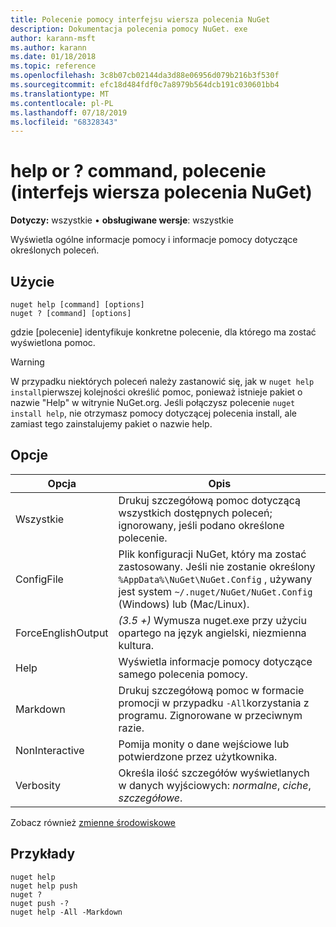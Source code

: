 ```yaml
---
title: Polecenie pomocy interfejsu wiersza polecenia NuGet
description: Dokumentacja polecenia pomocy NuGet. exe
author: karann-msft
ms.author: karann
ms.date: 01/18/2018
ms.topic: reference
ms.openlocfilehash: 3c8b07cb02144da3d88e06956d079b216b3f530f
ms.sourcegitcommit: efc18d484fdf0c7a8979b564dcb191c030601bb4
ms.translationtype: MT
ms.contentlocale: pl-PL
ms.lasthandoff: 07/18/2019
ms.locfileid: "68328343"
---
```

# <a name="help-or--command-nuget-cli"></a>help or ? command, polecenie (interfejs wiersza polecenia NuGet)

**Dotyczy:** wszystkie &bullet; **obsługiwane wersje**: wszystkie

Wyświetla ogólne informacje pomocy i informacje pomocy dotyczące określonych poleceń.

## <a name="usage"></a>Użycie

```cli
nuget help [command] [options]
nuget ? [command] [options]
```

gdzie [polecenie] identyfikuje konkretne polecenie, dla którego ma zostać wyświetlona pomoc.

> [!Warning]
> W przypadku niektórych poleceń należy zastanowić  się, jak w `nuget help install`pierwszej kolejności określić pomoc, ponieważ istnieje pakiet o nazwie "Help" w witrynie NuGet.org. Jeśli połączysz polecenie `nuget install help`, nie otrzymasz pomocy dotyczącej polecenia install, ale zamiast tego zainstalujemy pakiet o nazwie help.

## <a name="options"></a>Opcje

| Opcja | Opis |
| --- | --- |
| Wszystkie | Drukuj szczegółową pomoc dotyczącą wszystkich dostępnych poleceń; ignorowany, jeśli podano określone polecenie. |
| ConfigFile | Plik konfiguracji NuGet, który ma zostać zastosowany. Jeśli nie zostanie określony `%AppData%\NuGet\NuGet.Config` , używany jest system `~/.nuget/NuGet/NuGet.Config` (Windows) lub (Mac/Linux).|
| ForceEnglishOutput | *(3.5 +)* Wymusza nuget.exe przy użyciu opartego na język angielski, niezmienna kultura. |
| Help | Wyświetla informacje pomocy dotyczące samego polecenia pomocy. |
| Markdown | Drukuj szczegółową pomoc w formacie promocji w przypadku `-All`korzystania z programu. Zignorowane w przeciwnym razie. |
| NonInteractive | Pomija monity o dane wejściowe lub potwierdzone przez użytkownika. |
| Verbosity | Określa ilość szczegółów wyświetlanych w danych wyjściowych: *normalne*, *ciche*, *szczegółowe*. |

Zobacz również [zmienne środowiskowe](cli-ref-environment-variables.md)

## <a name="examples"></a>Przykłady

```cli
nuget help
nuget help push
nuget ?
nuget push -?
nuget help -All -Markdown
```
